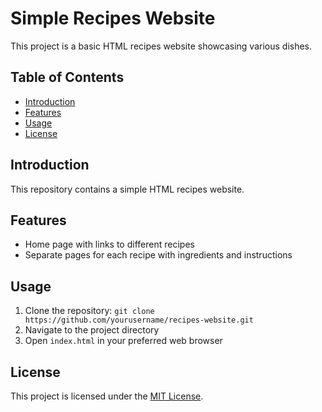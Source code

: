 # Simple Recipes Website

This project is a basic HTML recipes website showcasing various dishes.

## Table of Contents

- [Introduction](#introduction)
- [Features](#features)
- [Usage](#usage)
- [License](#license)

## Introduction

This repository contains a simple HTML recipes website.

## Features

- Home page with links to different recipes
- Separate pages for each recipe with ingredients and instructions

## Usage

1. Clone the repository: `git clone https://github.com/yourusername/recipes-website.git`
2. Navigate to the project directory
3. Open `index.html` in your preferred web browser

## License

This project is licensed under the [MIT License](LICENSE).